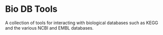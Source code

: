 # Bio DB Tools
A collection of tools for interacting with biological databases such as KEGG and
the various NCBI and EMBL databases.

